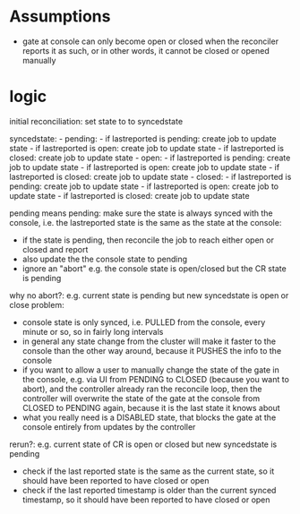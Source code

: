 # Assumptions
- gate at console can only become open or closed when the reconciler reports it as such, or in other words, it cannot be closed or opened manually
# logic
initial reconciliation: set state to to syncedstate	

syncedstate: 
    - pending: 
        - if lastreported is pending: create job to update state
        - if lastreported is open: create job to update state
        - if lastreported is closed: create job to update state
    - open:
        - if lastreported is pending: create job to update state
        - if lastreported is open: create job to update state
        - if lastreported is closed: create job to update state
    - closed:
        - if lastreported is pending: create job to update state
        - if lastreported is open: create job to update state
        - if lastreported is closed: create job to update state

pending means pending:
make sure the state is always synced with the console, i.e. the lastreported state is the same as the state at the console:
- if the state is pending, then reconcile the job to reach either open or closed and report
- also update the the console state to pending
- ignore an "abort" e.g. the console state is open/closed but the CR state is pending

why no abort?:
e.g. current state is pending but new syncedstate is open or close
problem:
- console state is only synced, i.e. PULLED from the console, every minute or so, so in fairly long intervals
- in general any state change from the cluster will make it faster to the console than the other way around, because it PUSHES the info to the console
- if you want to allow a user to manually change the state of the gate in the console, e.g. via UI from PENDING to CLOSED (because you want to abort), and the controller already ran the reconcile loop, then the controller will overwrite the state of the gate at the console from CLOSED to PENDING again, because it is the last state it knows about
- what you really need is a DISABLED state, that blocks the gate at the console entirely from updates by the controller

rerun?:
e.g. current state of CR is open or closed but new syncedstate is pending
- check if the last reported state is the same as the current state, so it should have been reported to have closed or open
- check if the last reported timestamp is older than the current synced timestamp, so it should have been reported to have closed or open 



